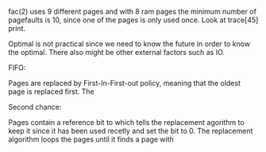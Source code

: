 fac(2) uses 9 different pages and with 8 ram pages the minimum number of pagefaults is 10, since one of the pages is only used once. Look at trace[45] print. 

Optimal is not practical since we need to know the future in order to know the optimal. There also might be other external factors such as IO. 

FIFO:

Pages are replaced by First-In-First-out policy, meaning that the oldest page is replaced first. The 


Second chance:

Pages contain a reference bit to which tells the replacement agorithm to keep it since it has been used recetly and set the bit to 0. The replacement algorithm loops the pages until it finds a page with